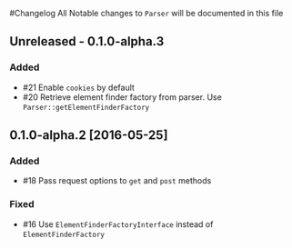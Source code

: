 #Changelog
All Notable changes to `Parser` will be documented in this file
## Unreleased - 0.1.0-alpha.3

### Added
- #21 Enable `cookies` by default
- #20 Retrieve element finder factory from parser. Use `Parser::getElementFinderFactory`

## 0.1.0-alpha.2 [2016-05-25]

### Added
- #18 Pass request options to `get` and `post` methods

### Fixed
- #16 Use `ElementFinderFactoryInterface` instead of `ElementFinderFactory`
